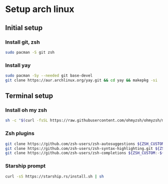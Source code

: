 # Setup arch linux

## Initial setup
### Install git, zsh
```sh
sudo pacman -S git zsh
```
### Install yay
```sh
sudo pacman -Sy --needed git base-devel
git clone https://aur.archlinux.org/yay.git && cd yay && makepkg -si
```

## Terminal setup
### Install oh my zsh
```sh
sh -c "$(curl -fsSL https://raw.githubusercontent.com/ohmyzsh/ohmyzsh/master/tools/install.sh)"
```
### Zsh plugins
```sh
git clone https://github.com/zsh-users/zsh-autosuggestions ${ZSH_CUSTOM:-~/.oh-my-zsh/custom}/plugins/zsh-autosuggestions
git clone https://github.com/zsh-users/zsh-syntax-highlighting.git ${ZSH_CUSTOM:-~/.oh-my-zsh/custom}/plugins/zsh-syntax-highlighting
git clone https://github.com/zsh-users/zsh-completions ${ZSH_CUSTOM:-${ZSH:-~/.oh-my-zsh}/custom}/plugins/zsh-completions
```
### Starship prompt
```sh
curl -sS https://starship.rs/install.sh | sh
```
